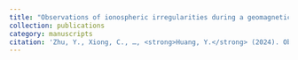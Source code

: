 ```yaml
---
title: "Observations of ionospheric irregularities during a geomagnetic storm based on the C-band sentinel-1"
collection: publications
category: manuscripts
citation: 'Zhu, Y., Xiong, C., …, <strong>Huang, Y.</strong> (2024). Observations of ionospheric irregularities during a geomagnetic storm based on the C-band sentinel-1. International Journal of Remote Sensing, 45(18), 6425–6444. <a href="https://doi.org/10.1080/01431161.2024.2388879" target="_blank" rel="noopener">https://doi.org/10.1080/01431161.2024.2388879</a>'
---
```

